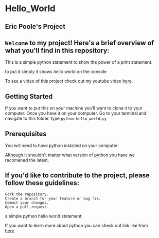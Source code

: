 # Hello_World


## Eric Poole's Project

## `Welcome` to my project! Here's a brief overview of what you'll find in this repository:


This is a simple python statement to show the power of a print statement.

to put it simply it shows hello world on the console

To see a video of this project check out my youtube video [here](https://www.python.org/).

## Getting Started

If you want to put this on your machine you'll want to clone it to your computer.
Once you have it on your computer. Go to your terminal and navigate to this folder.
type ```python hello_world.py```

## Prerequisites

You will need to have python installed on your computer.

Although it shouldn't matter what version of python you have we recomened the latest.


## If you'd like to contribute to the project, please follow these guidelines:

    Fork the repository.
    Create a branch for your feature or bug fix.
    Commit your changes.
    Open a pull request.

a simple python hello world statement.

If you want to learn more about python you can check out link like from [here](https://www.python.org/).

